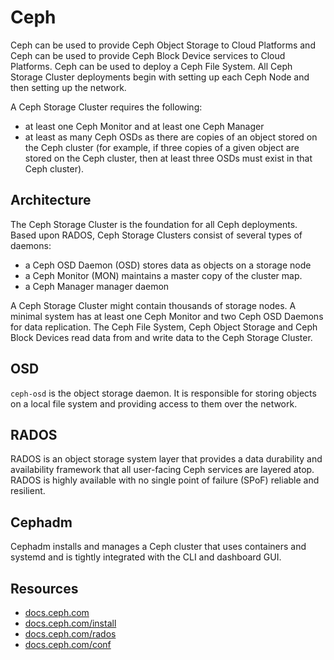 # Ceph

Ceph can be used to provide Ceph Object Storage to Cloud Platforms and Ceph can be used to provide Ceph Block Device services to Cloud Platforms.
Ceph can be used to deploy a Ceph File System. All Ceph Storage Cluster deployments begin with setting up each Ceph Node and then setting up the network.

A Ceph Storage Cluster requires the following:

- at least one Ceph Monitor and at least one Ceph Manager
- at least as many Ceph OSDs as there are copies of an object stored on the Ceph cluster
  (for example, if three copies of a given object are stored on the Ceph cluster, then at least three OSDs must exist in that Ceph cluster).

## Architecture

The Ceph Storage Cluster is the foundation for all Ceph deployments. Based upon RADOS, Ceph Storage Clusters consist of several types of daemons:

- a Ceph OSD Daemon (OSD) stores data as objects on a storage node
- a Ceph Monitor (MON) maintains a master copy of the cluster map.
- a Ceph Manager manager daemon

A Ceph Storage Cluster might contain thousands of storage nodes. A minimal system has at least one Ceph Monitor and two Ceph OSD Daemons for data replication.
The Ceph File System, Ceph Object Storage and Ceph Block Devices read data from and write data to the Ceph Storage Cluster.

[](https://access.redhat.com/webassets/avalon/d/Red_Hat_Ceph_Storage-5-Developer_Guide-en-US/images/7dcdbc34ed0fba01faab0006ee8841a3/RESTful_access.png)

## OSD

```ceph-osd``` is the object storage daemon. It is responsible for storing objects on a local file system and providing access to them over the network.

## RADOS

RADOS is an object storage system layer that provides a data durability and availability framework that all user-facing Ceph services are layered atop.
RADOS is highly available with no single point of failure (SPoF) reliable and resilient.

## Cephadm

Cephadm installs and manages a Ceph cluster that uses containers and systemd and is tightly integrated with the CLI and dashboard GUI.

## Resources

- [docs.ceph.com](https://docs.ceph.com/en/latest/)
- [docs.ceph.com/install](https://docs.ceph.com/en/latest/install/)
- [docs.ceph.com/rados](https://docs.ceph.com/en/latest/rados/)
- [docs.ceph.com/conf](https://docs.ceph.com/en/latest/rados/configuration/ceph-conf/)
